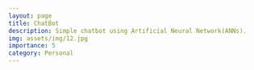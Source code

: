 ```yaml
---
layout: page
title: ChatBot
description: Simple chatbot using Artificial Neural Network(ANNs).
img: assets/img/12.jpg
importance: 5
category: Personal
---
```

